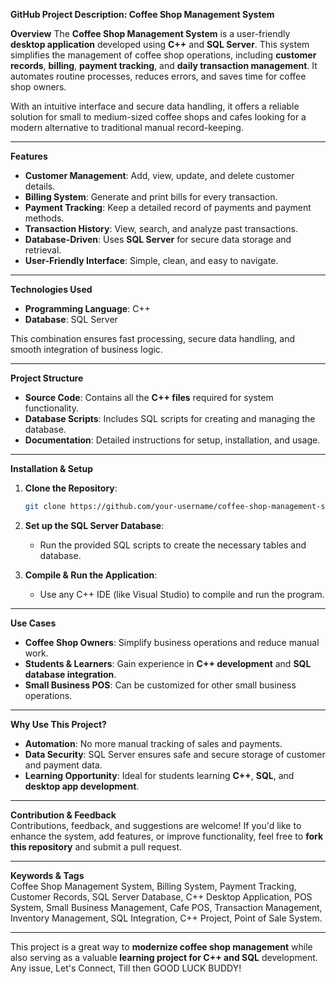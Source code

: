 **GitHub Project Description: Coffee Shop Management System**  

**Overview**
The **Coffee Shop Management System** is a user-friendly **desktop application** developed using **C++** and **SQL Server**. This system simplifies the management of coffee shop operations, including **customer records**, **billing**, **payment tracking**, and **daily transaction management**. It automates routine processes, reduces errors, and saves time for coffee shop owners.  

With an intuitive interface and secure data handling, it offers a reliable solution for small to medium-sized coffee shops and cafes looking for a modern alternative to traditional manual record-keeping.  

---

**Features**  
- **Customer Management**: Add, view, update, and delete customer details.  
- **Billing System**: Generate and print bills for every transaction.  
- **Payment Tracking**: Keep a detailed record of payments and payment methods.  
- **Transaction History**: View, search, and analyze past transactions.  
- **Database-Driven**: Uses **SQL Server** for secure data storage and retrieval.  
- **User-Friendly Interface**: Simple, clean, and easy to navigate.  

---

**Technologies Used**  
- **Programming Language**: C++  
- **Database**: SQL Server  

This combination ensures fast processing, secure data handling, and smooth integration of business logic.  

---

**Project Structure**  
- **Source Code**: Contains all the **C++ files** required for system functionality.  
- **Database Scripts**: Includes SQL scripts for creating and managing the database.  
- **Documentation**: Detailed instructions for setup, installation, and usage.  

---

**Installation & Setup**  
1. **Clone the Repository**:  
   ```bash
   git clone https://github.com/your-username/coffee-shop-management-system.git
   ```

2. **Set up the SQL Server Database**:  
   - Run the provided SQL scripts to create the necessary tables and database.  

3. **Compile & Run the Application**:  
   - Use any C++ IDE (like Visual Studio) to compile and run the program.  

---

**Use Cases**  
- **Coffee Shop Owners**: Simplify business operations and reduce manual work.  
- **Students & Learners**: Gain experience in **C++ development** and **SQL database integration**.  
- **Small Business POS**: Can be customized for other small business operations.  

---

**Why Use This Project?**  
- **Automation**: No more manual tracking of sales and payments.  
- **Data Security**: SQL Server ensures safe and secure storage of customer and payment data.  
- **Learning Opportunity**: Ideal for students learning **C++**, **SQL**, and **desktop app development**.  

---

**Contribution & Feedback**  
Contributions, feedback, and suggestions are welcome! If you'd like to enhance the system, add features, or improve functionality, feel free to **fork this repository** and submit a pull request.  

---

**Keywords & Tags**  
Coffee Shop Management System, Billing System, Payment Tracking, Customer Records, SQL Server Database, C++ Desktop Application, POS System, Small Business Management, Cafe POS, Transaction Management, Inventory Management, SQL Integration, C++ Project, Point of Sale System.  

---

This project is a great way to **modernize coffee shop management** while also serving as a valuable **learning project for C++ and SQL** development. 
Any issue, Let's Connect, Till then GOOD LUCK BUDDY!
